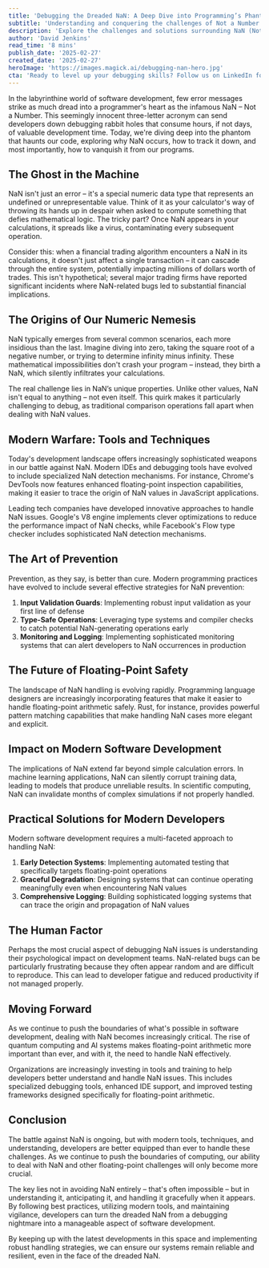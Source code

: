 ```yaml
---
title: 'Debugging the Dreaded NaN: A Deep Dive into Programming’s Phantom Menace'
subtitle: 'Understanding and conquering the challenges of Not a Number in modern software development'
description: 'Explore the challenges and solutions surrounding NaN (Not a Number) in modern software development. Learn about its origins, impact on systems, and practical strategies for prevention and debugging. Discover how leading tech companies handle NaN issues and what the future holds for floating-point arithmetic safety.'
author: 'David Jenkins'
read_time: '8 mins'
publish_date: '2025-02-27'
created_date: '2025-02-27'
heroImage: 'https://images.magick.ai/debugging-nan-hero.jpg'
cta: 'Ready to level up your debugging skills? Follow us on LinkedIn for more in-depth technical insights and stay ahead of the curve in software development best practices!'
---
```


In the labyrinthine world of software development, few error messages strike as much dread into a programmer's heart as the infamous NaN – Not a Number. This seemingly innocent three-letter acronym can send developers down debugging rabbit holes that consume hours, if not days, of valuable development time. Today, we're diving deep into the phantom that haunts our code, exploring why NaN occurs, how to track it down, and most importantly, how to vanquish it from our programs.

## The Ghost in the Machine

NaN isn't just an error – it's a special numeric data type that represents an undefined or unrepresentable value. Think of it as your calculator's way of throwing its hands up in despair when asked to compute something that defies mathematical logic. The tricky part? Once NaN appears in your calculations, it spreads like a virus, contaminating every subsequent operation.

Consider this: when a financial trading algorithm encounters a NaN in its calculations, it doesn't just affect a single transaction – it can cascade through the entire system, potentially impacting millions of dollars worth of trades. This isn't hypothetical; several major trading firms have reported significant incidents where NaN-related bugs led to substantial financial implications.

## The Origins of Our Numeric Nemesis

NaN typically emerges from several common scenarios, each more insidious than the last. Imagine diving into zero, taking the square root of a negative number, or trying to determine infinity minus infinity. These mathematical impossibilities don't crash your program – instead, they birth a NaN, which silently infiltrates your calculations.

The real challenge lies in NaN’s unique properties. Unlike other values, NaN isn't equal to anything – not even itself. This quirk makes it particularly challenging to debug, as traditional comparison operations fall apart when dealing with NaN values.

## Modern Warfare: Tools and Techniques

Today's development landscape offers increasingly sophisticated weapons in our battle against NaN. Modern IDEs and debugging tools have evolved to include specialized NaN detection mechanisms. For instance, Chrome's DevTools now features enhanced floating-point inspection capabilities, making it easier to trace the origin of NaN values in JavaScript applications.

Leading tech companies have developed innovative approaches to handle NaN issues. Google's V8 engine implements clever optimizations to reduce the performance impact of NaN checks, while Facebook's Flow type checker includes sophisticated NaN detection mechanisms.

## The Art of Prevention

Prevention, as they say, is better than cure. Modern programming practices have evolved to include several effective strategies for NaN prevention:

1. **Input Validation Guards**: Implementing robust input validation as your first line of defense
2. **Type-Safe Operations**: Leveraging type systems and compiler checks to catch potential NaN-generating operations early
3. **Monitoring and Logging**: Implementing sophisticated monitoring systems that can alert developers to NaN occurrences in production

## The Future of Floating-Point Safety

The landscape of NaN handling is evolving rapidly. Programming language designers are increasingly incorporating features that make it easier to handle floating-point arithmetic safely. Rust, for instance, provides powerful pattern matching capabilities that make handling NaN cases more elegant and explicit.

## Impact on Modern Software Development

The implications of NaN extend far beyond simple calculation errors. In machine learning applications, NaN can silently corrupt training data, leading to models that produce unreliable results. In scientific computing, NaN can invalidate months of complex simulations if not properly handled.

## Practical Solutions for Modern Developers

Modern software development requires a multi-faceted approach to handling NaN:

1. **Early Detection Systems**: Implementing automated testing that specifically targets floating-point operations
2. **Graceful Degradation**: Designing systems that can continue operating meaningfully even when encountering NaN values
3. **Comprehensive Logging**: Building sophisticated logging systems that can trace the origin and propagation of NaN values

## The Human Factor

Perhaps the most crucial aspect of debugging NaN issues is understanding their psychological impact on development teams. NaN-related bugs can be particularly frustrating because they often appear random and are difficult to reproduce. This can lead to developer fatigue and reduced productivity if not managed properly.

## Moving Forward

As we continue to push the boundaries of what's possible in software development, dealing with NaN becomes increasingly critical. The rise of quantum computing and AI systems makes floating-point arithmetic more important than ever, and with it, the need to handle NaN effectively.

Organizations are increasingly investing in tools and training to help developers better understand and handle NaN issues. This includes specialized debugging tools, enhanced IDE support, and improved testing frameworks designed specifically for floating-point arithmetic.

## Conclusion

The battle against NaN is ongoing, but with modern tools, techniques, and understanding, developers are better equipped than ever to handle these challenges. As we continue to push the boundaries of computing, our ability to deal with NaN and other floating-point challenges will only become more crucial.

The key lies not in avoiding NaN entirely – that's often impossible – but in understanding it, anticipating it, and handling it gracefully when it appears. By following best practices, utilizing modern tools, and maintaining vigilance, developers can turn the dreaded NaN from a debugging nightmare into a manageable aspect of software development.

By keeping up with the latest developments in this space and implementing robust handling strategies, we can ensure our systems remain reliable and resilient, even in the face of the dreaded NaN.